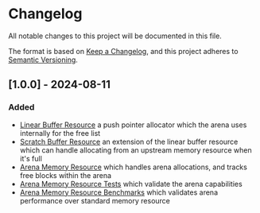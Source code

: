 # Changelog

All notable changes to this project will be documented in this file.

The format is based on [Keep a Changelog](https://keepachangelog.com/en/1.1.0/),
and this project adheres to [Semantic Versioning](https://semver.org/spec/v2.0.0.html).

## [1.0.0] - 2024-08-11

### Added

- [Linear Buffer Resource](./include/simular/allocators/linear.hpp) a push pointer allocator which the arena uses internally for the free list
- [Scratch Buffer Resource](./include/simular/allocators/scratch.hpp) an extension of the linear buffer resource which can handle allocating from an upstream memory resource when it's full
- [Arena Memory Resource](./include/simular/allocators/arena.hpp) which handles arena allocations, and tracks free blocks within the arena
- [Arena Memory Resource Tests](./tests/arena.cpp) which validate the arena capabilities
- [Arena Memory Resource Benchmarks](./benchmarks/arena.cpp) which validates arena performance over standard memory resource